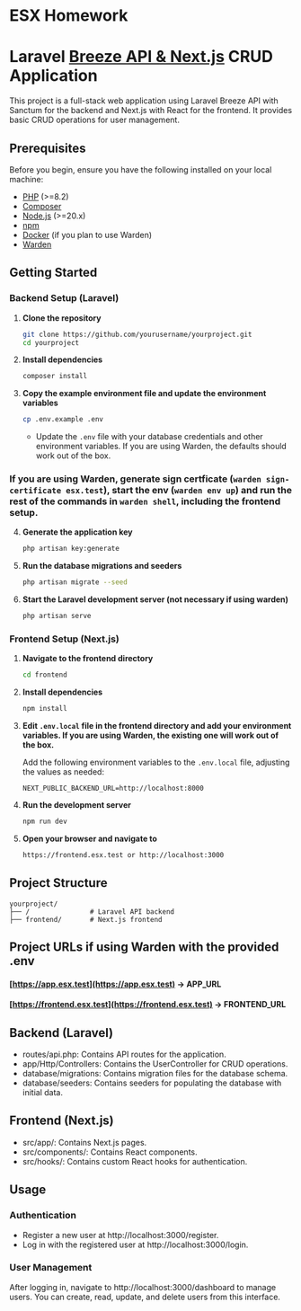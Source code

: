 # ESX Homework

# Laravel [Breeze API & Next.js](https://github.com/laravel/breeze-next/) CRUD Application

This project is a full-stack web application using Laravel Breeze API with Sanctum for the backend and Next.js with React for the frontend. It provides basic CRUD operations for user management.

## Prerequisites

Before you begin, ensure you have the following installed on your local machine:

- [PHP](https://www.php.net/downloads.php) (>=8.2)
- [Composer](https://getcomposer.org/)
- [Node.js](https://nodejs.org/) (>=20.x)
- [npm](https://www.npmjs.com/get-npm)
- [Docker](https://www.docker.com/products/docker-desktop) (if you plan to use Warden)
- [Warden](https://github.com/wardenenv/warden)

## Getting Started

### Backend Setup (Laravel)

1. **Clone the repository**

    ```sh
    git clone https://github.com/yourusername/yourproject.git
    cd yourproject
    ```

2. **Install dependencies**

    ```sh
    composer install
    ```

3. **Copy the example environment file and update the environment variables**

    ```sh
    cp .env.example .env
    ```

    - Update the `.env` file with your database credentials and other environment variables. If you are using Warden, the defaults should work out of the box.

### If you are using Warden, generate sign certficate (``warden sign-certificate esx.test``), start the env (``warden env up``) and run the rest of the commands in ``warden shell``, including the frontend setup.

4. **Generate the application key**

    ```sh
    php artisan key:generate
    ```

5. **Run the database migrations and seeders**

    ```sh
    php artisan migrate --seed
    ```

6. **Start the Laravel development server (not necessary if using warden)**

    ```sh
    php artisan serve
    ```

### Frontend Setup (Next.js)

1. **Navigate to the frontend directory**

    ```sh
    cd frontend
    ```

2. **Install dependencies**

    ```sh
    npm install
    ```

3. **Edit `.env.local` file in the frontend directory and add your environment variables. If you are using Warden, the existing one will work out of the box.**


   Add the following environment variables to the `.env.local` file, adjusting the values as needed:

    ```plaintext
    NEXT_PUBLIC_BACKEND_URL=http://localhost:8000
    ```

4. **Run the development server**

    ```sh
    npm run dev
    ```

5. **Open your browser and navigate to**

    ```sh
    https://frontend.esx.test or http://localhost:3000
    ```

## Project Structure

```plaintext
yourproject/
├── /               # Laravel API backend
├── frontend/       # Next.js frontend
```

## Project URLs if using Warden with the provided .env
#### [https://app.esx.test](https://app.esx.test) -> APP_URL
#### [https://frontend.esx.test](https://frontend.esx.test) -> FRONTEND_URL

## Backend (Laravel)

- routes/api.php: Contains API routes for the application.
- app/Http/Controllers: Contains the UserController for CRUD operations.
- database/migrations: Contains migration files for the database schema.
- database/seeders: Contains seeders for populating the database with initial data.

## Frontend (Next.js)

- src/app/: Contains Next.js pages.
- src/components/: Contains React components.
- src/hooks/: Contains custom React hooks for authentication.

## Usage

### Authentication

- Register a new user at http://localhost:3000/register.
- Log in with the registered user at http://localhost:3000/login.

### User Management

After logging in, navigate to http://localhost:3000/dashboard to manage users. You can create, read, update, and delete users from this interface.
